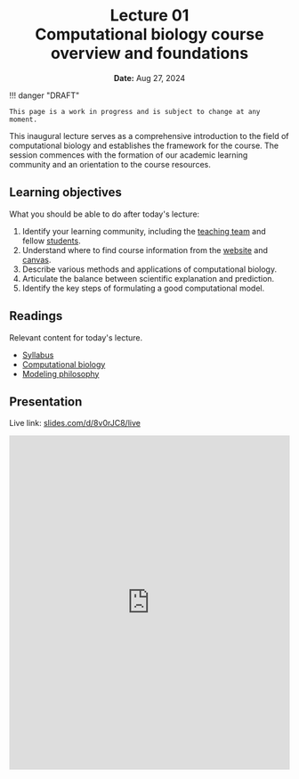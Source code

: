 <h1 align="center">
<b>Lecture 01</b><br>
Computational biology course overview and foundations
</h1>
<p align="center">
<b>Date:</b> Aug 27, 2024
</p>

!!! danger "DRAFT"

    This page is a work in progress and is subject to change at any moment.

This inaugural lecture serves as a comprehensive introduction to the field of computational biology and establishes the framework for the course.
The session commences with the formation of our academic learning community and an orientation to the course resources.

## Learning objectives

What you should be able to do after today's lecture:

1.  Identify your learning community, including the [teaching team](/team) and fellow [students](/students).
2.  Understand where to find course information from the [website](/) and [canvas](https://canvas.pitt.edu/courses/238471).
3.  Describe various methods and applications of computational biology.
4.  Articulate the balance between scientific explanation and prediction.
5.  Identify the key steps of formulating a good computational model.

## Readings

Relevant content for today's lecture.

-   [Syllabus](../../syllabus/)
-   [Computational biology](https://compbio.crumblearn.org/about/compbio/)
-   [Modeling philosophy](https://compbio.crumblearn.org/about/modeling-philosophy/)

## Presentation

Live link: [slides.com/d/8v0rJC8/live](https://slides.com/d/8v0rJC8/live)

<iframe src="https://slides.com/aalexmmaldonado/biosc1540-l01/embed?byline=hidden&share=hidden" width="100%" height="600" title="BIOSC 1540: Lecture 01" scrolling="no" frameborder="0" webkitallowfullscreen mozallowfullscreen allowfullscreen></iframe>

<!-- <p style="text-align: center;">
    <object hspace="50">
        <a href="/files/slides/pdfs/biosc1540-2024s-l01.pdf" target="_blank">PDF</a>
    </object>
</p> -->
